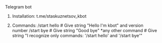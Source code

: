 Telegram bot

1. Installation: t.me/staskuznetsov_kbot

2. Commands:
   /start hello    # Give string "Hello I'm kbot" and version number
   /start bye      # Give string "Good bye"
   *any other command      # Give string "I recognize only commands: '/start hello' and '/start bye'" 
